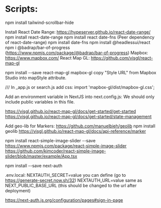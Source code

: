# Scripts:

npm install tailwind-scrollbar-hide

Install React Date Range:
https://hypeserver.github.io/react-date-range/
npm install react-date-range
npm install react date-fns (Peer dependency of react-date-range)
npm install date-fns
npm install @headlessui/react
npm i @badrap/bar-of-progress (https://www.npmjs.com/package/@badrap/bar-of-progress)
Mapbox: https://www.mapbox.com/
React Map GL: https://github.com/visgl/react-map-gl

npm install --save react-map-gl mapbox-gl
copy "Style URL" from Mapbox Studio into mapStyle attribute.

/// In \_app.js or search.js add css:
import 'mapbox-gl/dist/mapbox-gl.css';

Add an environment variable in NextJS into next.config.js:
We should only include public variables in this file.

https://visgl.github.io/react-map-gl/docs/get-started/get-started
https://visgl.github.io/react-map-gl/docs/get-started/state-management

Add geo-lib for Markers: https://github.com/manuelbieh/geolib
npm install geolib
https://visgl.github.io/react-map-gl/docs/api-reference/marker

npm install react-simple-image-slider --save
https://www.npmjs.com/package/react-simple-image-slider
https://github.com/kimcoder/react-simple-image-slider/blob/master/example/App.tsx

npm install --save next-auth

.env.local:
NEXTAUTH_SECRET=value you can define (go to https://generate-secret.now.sh/32)
NEXTAUTH_URL=value same as NEXT_PUBLIC_BASE_URL (this should be changed to the url after deployment)

https://next-auth.js.org/configuration/pages#sign-in-page